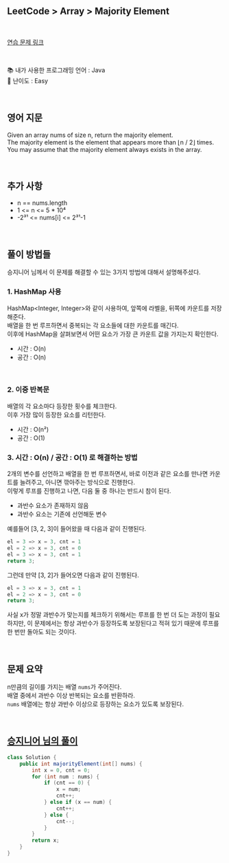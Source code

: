 ## **LeetCode > Array > Majority Element**

<br>

[연습 문제 링크](https://leetcode.com/problems/majority-element/)

<br>

📚 내가 사용한 프로그래밍 언어 : Java  
🎢 난이도 : Easy

<br>

## 영어 지문

Given an array nums of size n, return the majority element.  
The majority element is the element that appears more than ⌊n / 2⌋ times.  
You may assume that the majority element always exists in the array.

<br>

## 추가 사항

- n == nums.length
- 1 <= n <= 5 \* 10⁴
- -2³¹ <= nums[i] <= 2³¹-1

<br>

## 풀이 방법들

승지니어 님께서 이 문제를 해결할 수 있는 3가지 방법에 대해서 설명해주셨다.

### 1. HashMap 사용

HashMap<Integer, Integer>와 같이 사용하여, 앞쪽에 라벨을, 뒤쪽에 카운트를 저장해준다.  
배열을 한 번 루프하면서 중복되는 각 요소들에 대한 카운트를 매긴다.  
이후에 HashMap을 살펴보면서 어떤 요소가 가장 큰 카운트 값을 가지는지 확인한다.

- 시간 : O(n)
- 공간 : O(n)

<br>

### 2. 이중 반복문

배열의 각 요소마다 등장한 횟수를 체크한다.  
이후 가장 많이 등장한 요소를 리턴한다.

- 시간 : O(n²)
- 공간 : O(1)

### 3. 시간 : O(n) / 공간 : O(1) 로 해결하는 방법

2개의 변수를 선언하고 배열을 한 번 루프하면서, 바로 이전과 같은 요소를 만나면 카운트를 늘려주고, 아니면 깎아주는 방식으로 진행한다.  
이렇게 루프를 진행하고 나면, 다음 둘 중 하나는 반드시 참이 된다.

- 과반수 요소가 존재하지 않음
- 과반수 요소는 기존에 선언해둔 변수

예를들어 [3, 2, 3]이 들어왔을 때 다음과 같이 진행된다.

```java
el = 3 => x = 3, cnt = 1
el = 2 => x = 3, cnt = 0
el = 3 => x = 3, cnt = 1
return 3;
```

그런데 만약 [3, 2]가 들어오면 다음과 같이 진행된다.

```java
el = 3 => x = 3, cnt = 1
el = 2 => x = 3, cnt = 0
return 3;
```

사실 x가 정말 과반수가 맞는지를 체크하기 위해서는 루프를 한 번 더 도는 과정이 필요하지만, 이 문제에서는 항상 과반수가 등장하도록 보장된다고 적혀 있기 때문에 루프를 한 번만 돌아도 되는 것이다.

<br>

## 문제 요약

n만큼의 길이를 가지는 배열 `nums`가 주어진다.  
배열 중에서 과반수 이상 반복되는 요소를 반환하라.  
`nums` 배열에는 항상 과반수 이상으로 등장하는 요소가 있도록 보장된다.

<br>

## [승지니어 님의 풀이](https://www.youtube.com/watch?v=ZaQsnkKPFOs&ab_channel=%EC%8A%B9%EC%A7%80%EB%8B%88%EC%96%B4Sengineer)

```java
class Solution {
    public int majorityElement(int[] nums) {
        int x = 0, cnt = 0;
        for (int num : nums) {
            if (cnt == 0) {
                x = num;
                cnt++;
            } else if (x == num) {
                cnt++;
            } else {
                cnt--;
            }
        }
        return x;
    }
}
```
